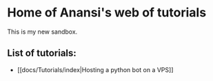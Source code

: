 # Home of Anansi's web of tutorials

This is my new sandbox.

## List of tutorials:

*  [[docs/Tutorials/index|Hosting a python bot on a VPS]]

